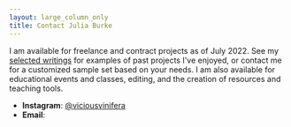 ```yaml
---
layout: large_column_only
title: Contact Julia Burke
---
```


I am available for freelance and contract projects as of July 2022. See my [selected writings](/writing.html)
for examples of past projects I've enjoyed, or contact me for a customized sample set based on your needs. I am also available for educational events and classes, editing, and the creation of resources and teaching tools. 

* **Instagram**: [@viciousvinifera](https://www.instagram.com/viciousvinifera/) 
* **Email**: <SCRIPT LANGUAGE="JavaScript">user = ‘juliamacfarlandburke’;site = ‘gmail.com’;document.write('<a href=\"mailto:' + user + '@' + site + '\">');document.write(user + '@' + site + '</a>');</SCRIPT>
